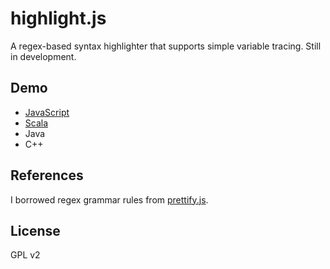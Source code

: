 # highlight.js

A regex-based syntax highlighter that supports simple variable tracing. Still in development.

## Demo
* [JavaScript](http://prog-fun.blogspot.tw/2013/02/javascript-demo-for-highlightjs.html)
* [Scala](http://ericpony.blogspot.tw/2014/06/scala-functors-and-monads.html)
* Java
* C++

## References
I borrowed regex grammar rules from [prettify.js](http://code.google.com/p/google-code-prettify/source/browse/trunk/src/).

## License

GPL v2
